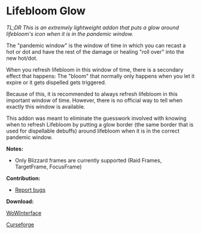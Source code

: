 # Lifebloom Glow

*TL;DR This is an extremely lightweight addon that puts a glow around lifebloom's icon when it is in the pandemic window.*

The "pandemic window" is the window of time in which you can recast a hot or dot and have the rest of the damage or healing "roll over" into the new hot/dot.

When you refresh lifebloom in this window of time, there is a secondary effect that happens: The "bloom" that normally only happens when you let it expire or it gets dispelled gets triggered.

Because of this, it is recommended to always refresh lifebloom in this important window of time. However, there is no official way to tell when exactly this window is available.

This addon was meant to eliminate the guesswork involved with knowing when to refresh Lifebloom by putting a glow border (the same border that is used for dispellable debuffs) around lifebloom when it is in the correct pandemic window.

**Notes:**
- Only Blizzard frames are currently supported (Raid Frames, TargetFrame, FocusFrame)

**Contribution:**
- [Report bugs](https://wow.curseforge.com/projects/lifebloom-glow/issues)

**Download:**

[WoWInterface](https://www.wowinterface.com/downloads/info24684-LifebloomGlow.html)

[Curseforge](https://www.curseforge.com/wow/addons/lifebloom-glow)
